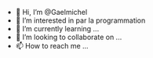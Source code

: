 - 👋 Hi, I’m @Gaelmichel
- 👀 I’m interested in par la programmation
- 🌱 I’m currently learning ...
- 💞️ I’m looking to collaborate on ...
- 📫 How to reach me ...

<!---
Gaelmichel/Gaelmichel is a ✨ special ✨ repository because its `README.md` (this file) appears on your GitHub profile.
You can click the Preview link to take a look at your changes.
--->
